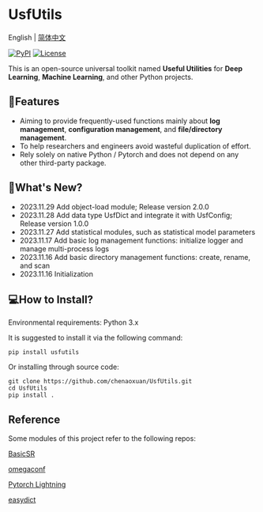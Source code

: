 # UsfUtils

English</a> | <a href="README_ZH.md">简体中文</a>

[![PyPI](https://img.shields.io/pypi/v/usfutils)](https://pypi.org/project/usfutils/) [![License](https://img.shields.io/badge/license-Apache%202.0-green.svg)](LICENSE)

This is an open-source universal toolkit named **Useful Utilities** for **Deep Learning**, **Machine Learning**, and
other Python projects.

## 🚩Features

- Aiming to provide frequently-used functions mainly about **log management**, **configuration management**, and **file/directory management**.
- To help researchers and engineers avoid wasteful duplication of effort.
- Rely solely on native Python / Pytorch and does not depend on any other third-party package.

## 🚀What's New?

- 2023.11.29 Add object-load module; Release version 2.0.0
- 2023.11.28 Add data type UsfDict and integrate it with UsfConfig; Release version 1.0.0
- 2023.11.27 Add statistical modules, such as statistical model parameters
- 2023.11.17 Add basic log management functions: initialize logger and manage multi-process logs
- 2023.11.16 Add basic directory management functions: create, rename, and scan
- 2023.11.16 Initialization

## 💻How to Install?

Environmental requirements: Python 3.x

It is suggested to install it via the following command:

```shell
pip install usfutils
```

Or installing through source code:

```shell
git clone https://github.com/chenaoxuan/UsfUtils.git
cd UsfUtils
pip install .
```

## Reference

Some modules of this project refer to the following repos:

[BasicSR](https://github.com/XPixelGroup/BasicSR.git)

[omegaconf](https://github.com/omry/omegaconf.git)

[Pytorch Lightning](https://github.com/Lightning-AI/lightning.git)

[easydict](https://github.com/makinacorpus/easydict.git)
